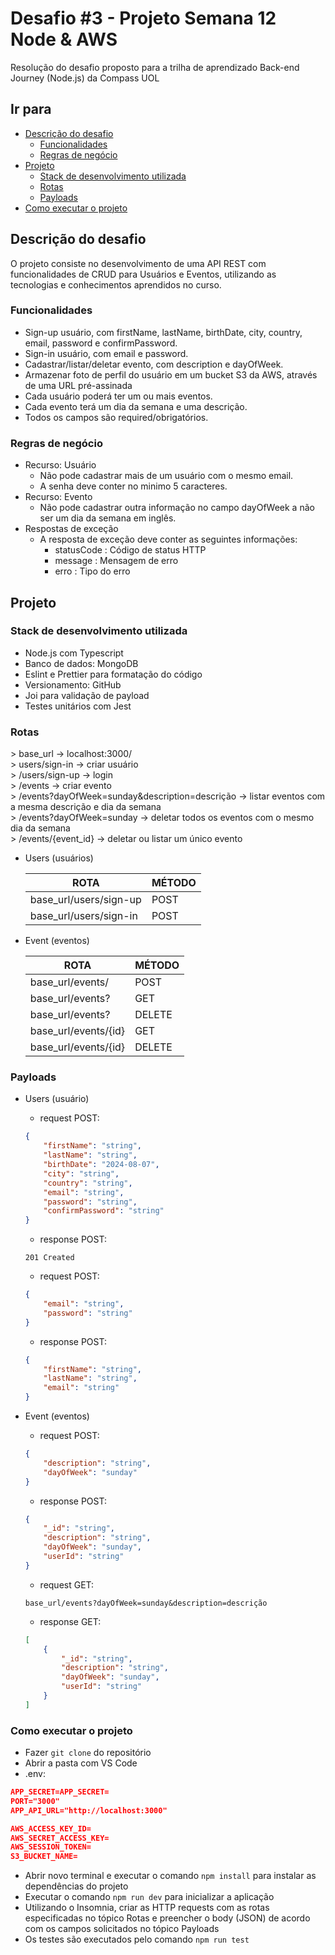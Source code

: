 # Desafio #3 - Projeto Semana 12 Node & AWS

Resolução do desafio proposto para a trilha de aprendizado Back-end Journey (Node.js) da Compass UOL

## Ir para

-   [Descrição do desafio](#descrição-do-desafio)
    -   [Funcionalidades](#funcionalidades)
    -   [Regras de negócio](#regras-de-negócio)
-   [Projeto](#projeto)
    -   [Stack de desenvolvimento utilizada](#stack-de-desenvolvimento-utilizada)
    -   [Rotas](#rotas)
    -   [Payloads](#payloads)
-   [Como executar o projeto](#como-executar-o-projeto)

## Descrição do desafio

O projeto consiste no desenvolvimento de uma API REST com funcionalidades de CRUD para Usuários e Eventos, utilizando as tecnologias e conhecimentos aprendidos no curso.

### Funcionalidades

-   Sign-up usuário, com firstName, lastName, birthDate, city, country, email, password e confirmPassword.
-   Sign-in usuário, com email e password.
-   Cadastrar/listar/deletar evento, com description e dayOfWeek.
-   Armazenar foto de perfil do usuário em um bucket S3 da AWS, através de uma URL pré-assinada
-   Cada usuário poderá ter um ou mais eventos.
-   Cada evento terá um dia da semana e uma descrição.
-   Todos os campos são required/obrigatórios.

### Regras de negócio

-   Recurso: Usuário
    -   Não pode cadastrar mais de um usuário com o mesmo email.
    -   A senha deve conter no minimo 5 caracteres.
-   Recurso: Evento
    -   Não pode cadastrar outra informação no campo dayOfWeek a não ser um dia da semana em inglês.
-   Respostas de exceção
    -   A resposta de exceção deve conter as seguintes informações:
        -   statusCode : Código de status HTTP
        -   message : Mensagem de erro
        -   erro : Tipo do erro

## Projeto

### Stack de desenvolvimento utilizada

-   Node.js com Typescript
-   Banco de dados: MongoDB
-   Eslint e Prettier para formatação do código
-   Versionamento: GitHub
-   Joi para validação de payload
-   Testes unitários com Jest

### Rotas

<aside>
> base_url → localhost:3000/

</aside>

<aside>
> users/sign-in → criar usuário

</aside>

<aside>
> /users/sign-up → login

</aside>

<aside>
> /events → criar evento

</aside>

<aside>
> /events?dayOfWeek=sunday&description=descrição → listar eventos com a mesma descrição e dia da semana

</aside>

<aside>
> /events?dayOfWeek=sunday → deletar todos os eventos com o mesmo dia da semana

</aside>

<aside>
> /events/{event_id} → deletar ou listar um único evento

</aside>

-   Users (usuários)

    | ROTA                   | MÉTODO |
    | ---------------------- | ------ |
    | base_url/users/sign-up | POST   |
    | base_url/users/sign-in | POST   |

-   Event (eventos)

    | ROTA                 | MÉTODO |
    | -------------------- | ------ |
    | base_url/events/     | POST   |
    | base_url/events?     | GET    |
    | base_url/events?     | DELETE |
    | base_url/events/{id} | GET    |
    | base_url/events/{id} | DELETE |

### Payloads

-   Users (usuário)

    -   request POST:

    ```json
    {
        "firstName": "string",
        "lastName": "string",
        "birthDate": "2024-08-07",
        "city": "string",
        "country": "string",
        "email": "string",
        "password": "string",
        "confirmPassword": "string"
    }
    ```

    -   response POST:

    `201 Created`

    -   request POST:

    ```json
    {
        "email": "string",
        "password": "string"
    }
    ```

    -   response POST:

    ```json
    {
        "firstName": "string",
        "lastName": "string",
        "email": "string"
    }
    ```

-   Event (eventos)

    -   request POST:

    ```json
    {
        "description": "string",
        "dayOfWeek": "sunday"
    }
    ```

    -   response POST:

    ```json
    {
        "_id": "string",
        "description": "string",
        "dayOfWeek": "sunday",
        "userId": "string"
    }
    ```

    -   request GET:

    `base_url/events?dayOfWeek=sunday&description=descrição`

    -   response GET:

    ```json
    [
        {
            "_id": "string",
            "description": "string",
            "dayOfWeek": "sunday",
            "userId": "string"
        }
    ]
    ```

### Como executar o projeto

-   Fazer `git clone` do repositório
-   Abrir a pasta com VS Code
-   .env:

```json
APP_SECRET=APP_SECRET=
PORT="3000"
APP_API_URL="http://localhost:3000"

AWS_ACCESS_KEY_ID=
AWS_SECRET_ACCESS_KEY=
AWS_SESSION_TOKEN=
S3_BUCKET_NAME=
```

-   Abrir novo terminal e executar o comando `npm install` para instalar as dependências do projeto
-   Executar o comando `npm run dev` para inicializar a aplicação
-   Utilizando o Insomnia, criar as HTTP requests com as rotas especificadas no tópico Rotas e preencher o body (JSON) de acordo com os campos solicitados no tópico Payloads
-   Os testes são executados pelo comando `npm run test`
